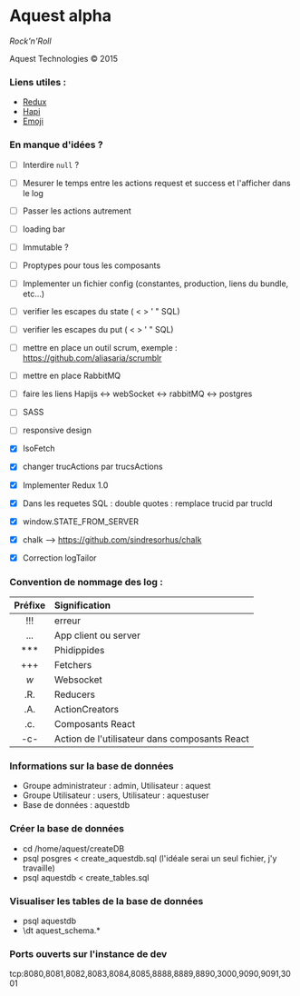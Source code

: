 # Aquest alpha

*Rock'n'Roll*

Aquest Technologies © 2015

### Liens utiles :
- [Redux](https://github.com/gaearon/redux)
- [Hapi](http://hapijs.com/api)
- [Emoji](http://www.emoji-cheat-sheet.com)


### En manque d'idées ?
              
- [ ] Interdire `null` ?
- [ ] Mesurer le temps entre les actions request et success et l'afficher dans le log
- [ ] Passer les actions autrement
- [ ] loading bar
- [ ] Immutable ?
- [ ] Proptypes pour tous les composants
- [ ] Implementer un fichier config (constantes, production, liens du bundle, etc...)
- [ ] verifier les escapes du state ( < > ' " SQL)
- [ ] verifier les escapes du put ( < > ' " SQL)
- [ ] mettre en place un outil scrum, exemple : https://github.com/aliasaria/scrumblr
- [ ] mettre en place RabbitMQ
- [ ] faire les liens Hapijs <-> webSocket <-> rabbitMQ <-> postgres 
- [ ] SASS
- [ ] responsive design
- [x] IsoFetch
- [x] changer trucActions par trucsActions
- [x] Implementer Redux 1.0
- [x] Dans les requetes SQL : double quotes : remplace trucid par trucId
- [x] window.STATE\_FROM_SERVER
- [x] chalk --> https://github.com/sindresorhus/chalk
- [x] Correction logTailor


### Convention de nommage des log :
| Préfixe | Signification |
| :-----: | :------------ |
| !!! | erreur |
| ... | App client ou server |
| *** | Phidippides |
| +++ | Fetchers |
| _w_ | Websocket |
| .R. | Reducers |
| .A. | ActionCreators |
| .c. | Composants React |
| -c- | Action de l'utilisateur dans composants React |

### Informations sur la base de données
- Groupe administrateur : admin, Utilisateur : aquest
- Groupe Utilisateur : users, Utilisateur : aquestuser
- Base de données : aquestdb

### Créer la base de données
- cd /home/aquest/createDB
- psql posgres < create_aquestdb.sql  (l'idéale serai un seul fichier, j'y travaille)
- psql aquestdb < create_tables.sql

### Visualiser les tables de la base de données
- psql aquestdb
- \dt aquest_schema.*


### Ports ouverts sur l'instance de dev

tcp:8080,8081,8082,8083,8084,8085,8888,8889,8890,3000,9090,9091,3001